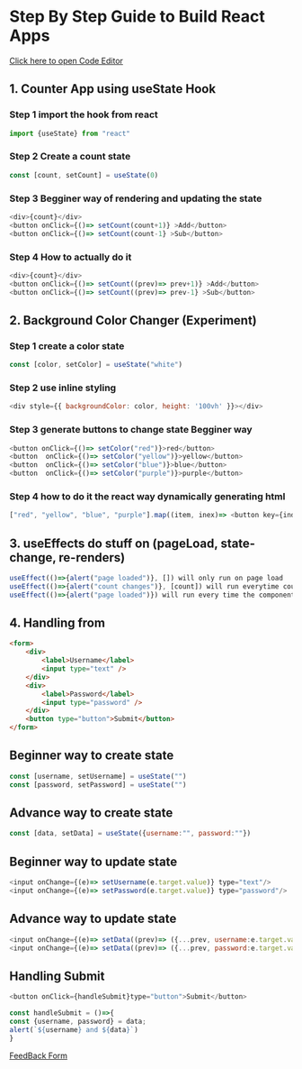 
# Step By Step Guide to Build React Apps

[Click here to open Code Editor](https://stackblitz.com/edit/react-yv42wszn?file=src%2FApp.js)

## 1. Counter App using useState Hook

### Step 1 import the hook from react

```javascript 
import {useState} from "react"
```
### Step 2 Create a count state

```javascript 
const [count, setCount] = useState(0)
```
### Step 3 Begginer way of rendering and updating the state
```javascript 
<div>{count}</div>
<button onClick={()=> setCount(count+1)} >Add</button>
<button onClick={()=> setCount(count-1} >Sub</button>
```
### Step 4 How to actually do it
```javascript 
<div>{count}</div>
<button onClick={()=> setCount((prev)=> prev+1)} >Add</button>
<button onClick={()=> setCount((prev)=> prev-1} >Sub</button>
```

## 2. Background Color Changer (Experiment)
### Step 1 create a color state

```javascript 
const [color, setColor] = useState("white")
```
### Step 2 use inline styling

```javascript 
<div style={{ backgroundColor: color, height: '100vh' }}></div>
```

### Step 3 generate buttons to change state Begginer way
```javascript 
<button onClick={()=> setColor("red")}>red</button>
<button  onClick={()=> setColor("yellow")}>yellow</button>
<button  onClick={()=> setColor("blue")}>blue</button>
<button  onClick={()=> setColor("purple")}>purple</button>
```

### Step 4 how to do it the react way dynamically generating html

```javascript
["red", "yellow", "blue", "purple"].map((item, inex)=> <button key={index} onClick={()=> setColor(item)}>item</button>)
```

## 3. useEffects do stuff on (pageLoad, state-change, re-renders)

```javascript
useEffect(()=>{alert("page loaded")}, []) will only run on page load
useEffect(()=>{alert("count changes")}, [count]) will run everytime count changes
useEffect(()=>{alert("page loaded")}) will run every time the component re-renders
```

## 4. Handling from
```html
<form>
    <div>
        <label>Username</label>
        <input type="text" />
    </div>
    <div>
        <label>Password</label>
        <input type="password" />
    </div>
    <button type="button">Submit</button>
</form>
```
## Beginner way to create state
```javascript
const [username, setUsername] = useState("")
const [password, setPassword] = useState("")
```
## Advance way to create state
```javascript
const [data, setData] = useState({username:"", password:""})
```

## Beginner way to update state
```javascript
<input onChange={(e)=> setUsername(e.target.value)} type="text"/>
<input onChange={(e)=> setPassword(e.target.value)} type="password"/>
```
## Advance way to update state
```javascript
<input onChange={(e)=> setData((prev)=> ({...prev, username:e.target.value}))} type="text"/>
<input onChange={(e)=> setData((prev)=> ({...prev, password:e.target.value}))} type="password"/>
```

## Handling Submit
```javascript
<button onClick={handleSubmit}type="button">Submit</button>
```

```javascript
const handleSubmit = ()=>{
const {username, password} = data;
alert(`${username} and ${data}`)
}
```
[FeedBack Form]()
